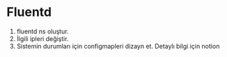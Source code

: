 # Fluentd
1. fluentd ns oluştur.
2. İlgili ipleri değiştir.
3. Sistemin durumları için configmapleri dizayn et. Detaylı bilgi için notion

